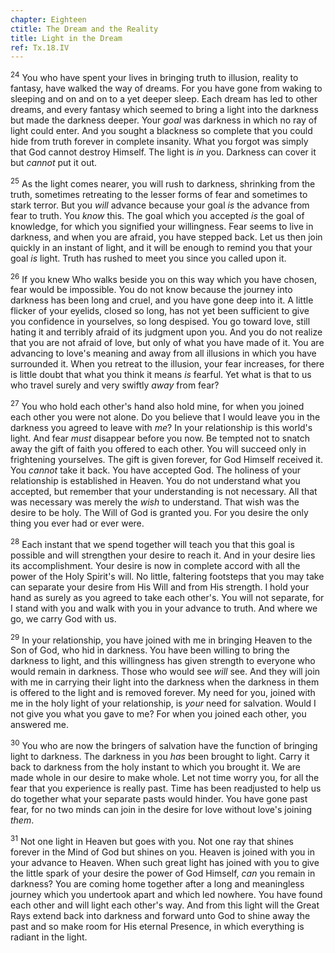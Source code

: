 ```yaml
---
chapter: Eighteen
ctitle: The Dream and the Reality
title: Light in the Dream
ref: Tx.18.IV
---
```


<sup>24</sup> You who have spent your lives in bringing truth to illusion, reality
to fantasy, have walked the way of dreams. For you have gone from waking
to sleeping and on and on to a yet deeper sleep. Each dream has led to
other dreams, and every fantasy which seemed to bring a light into the
darkness but made the darkness deeper. Your *goal* was darkness in which
no ray of light could enter. And you sought a blackness so complete that
you could hide from truth forever in complete insanity. What you forgot
was simply that God cannot destroy Himself. The light is *in* you.
Darkness can cover it but *cannot* put it out.

<sup>25</sup> As the light comes nearer, you will rush to darkness, shrinking from
the truth, sometimes retreating to the lesser forms of fear and
sometimes to stark terror. But you *will* advance because your goal *is*
the advance from fear to truth. You *know* this. The goal which you
accepted *is* the goal of knowledge, for which you signified your
willingness. Fear seems to live in darkness, and when you are afraid,
you have stepped back. Let us then join quickly in an instant of light,
and it will be enough to remind you that your goal *is* light. Truth has
rushed to meet you since you called upon it.

<sup>26</sup> If you knew Who walks beside you on this way which you have chosen,
fear would be impossible. You do not know because the journey into
darkness has been long and cruel, and you have gone deep into it. A
little flicker of your eyelids, closed so long, has not yet been
sufficient to give you confidence in yourselves, so long despised. You
go toward love, still hating it and terribly afraid of its judgment upon
you. And you do not realize that you are not afraid of love, but only of
what you have made of it. You are advancing to love's meaning and away
from all illusions in which you have surrounded it. When you retreat to
the illusion, your fear increases, for there is little doubt that what
you think it means *is* fearful. Yet what is that to us who travel
surely and very swiftly *away* from fear?

<sup>27</sup> You who hold each other's hand also hold mine, for when you joined
each other you were not alone. Do you believe that I would leave you in
the darkness you agreed to leave with *me*? In your relationship is this
world's light. And fear *must* disappear before you now. Be tempted not
to snatch away the gift of faith you offered to each other. You will
succeed only in frightening yourselves. The gift is given forever, for
God Himself received it. You *cannot* take it back. You have accepted
God. The holiness of your relationship is established in Heaven. You do
not understand what you accepted, but remember that your understanding
is not necessary. All that was necessary was merely the *wish* to
understand. That wish was the desire to be holy. The Will of God is
granted you. For you desire the only thing you ever had or ever were.

<sup>28</sup> Each instant that we spend together will teach you that this goal is
possible and will strengthen your desire to reach it. And in your desire
lies its accomplishment. Your desire is now in complete accord with all
the power of the Holy Spirit's will. No little, faltering footsteps that
you may take can separate your desire from His Will and from His
strength. I hold your hand as surely as you agreed to take each other's.
You will not separate, for I stand with you and walk with you in your
advance to truth. And where we go, we carry God with us.

<sup>29</sup> In your relationship, you have joined with me in bringing Heaven to
the Son of God, who hid in darkness. You have been willing to bring the
darkness to light, and this willingness has given strength to everyone
who would remain in darkness. Those who would see *will* see. And they
will join with me in carrying their light into the darkness when the
darkness in them is offered to the light and is removed forever. My need
for you, joined with me in the holy light of your relationship, is
*your* need for salvation. Would I not give you what you gave to me? For
when you joined each other, you answered me.

<sup>30</sup> You who are now the bringers of salvation have the function of
bringing light to darkness. The darkness in you *has* been brought to
light. Carry it back to darkness from the holy instant to which you
brought it. We are made whole in our desire to make whole. Let not time
worry you, for all the fear that you experience is really past. Time has
been readjusted to help us do together what your separate pasts would
hinder. You have gone past fear, for no two minds can join in the desire
for love without love's joining *them*.

<sup>31</sup> Not one light in Heaven but goes with you. Not one ray that shines
forever in the Mind of God but shines on you. Heaven is joined with you
in your advance to Heaven. When such great light has joined with you to
give the little spark of your desire the power of God Himself, *can* you
remain in darkness? You are coming home together after a long and
meaningless journey which you undertook apart and which led nowhere. You
have found each other and will light each other's way. And from this
light will the Great Rays extend back into darkness and forward unto God
to shine away the past and so make room for His eternal Presence, in
which everything is radiant in the light.

